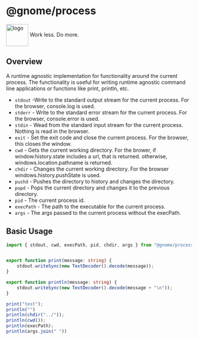# @gnome/process

<div height=30" vertical-align="top">
<image src="https://raw.githubusercontent.com/gnomejs/gnomejs/main/assets/icon.png"
    alt="logo" width="60" valign="middle" />
<span>Work less. Do more. </span>
</div>

## Overview

A runtime agnostic implementation for functionality around
the current process.  The functionality is useful for writing
runtime agnostic command line applications or functions like
print, println, etc.

- `stdout` -Write to the standard output stream
  for the current process. For the browser, console.log is used.
- `stderr` - Write to the standard error stream
  for the current process. For the browser, console.error is used.
- `stdin` - Wead from the standard input stream
  for the current process. Nothing is read in the browser.
- `exit` -  Set the exit code and close the current
  process. For the browser, this closes the window.
- `cwd` - Gets the current working directory.  For the brower,
  if window.history.state includes a url, that is returned. otherwise,
  windows.location.pathname is returned.
- `chdir` - Changes the current working directory. For the browser
  windows.history.pushState is used.
- `pushd` - Pushes the directory to history and changes the directory.
- `popd` - Pops the current directory and changes it to the previous directory.
- `pid`  - The current process id.
- `execPath` - The path to the executable for the current process.
- `args`  - The args passed to the current process without the execPath.

## Basic Usage

```ts
import { stdout, cwd, execPath, pid, chdir, args } from "@gnome/process"


export function print(message: string) {
    stdout.writeSync(new TextDecoder().decode(message));
}

export function println(message: string) {
    stdout.writeSync(new TextDecoder().decode(message + "\n"));
}

print("test");
println("")
println(chdir("../"));
println(cwd());
println(execPath);
println(args.join(" "))

```
